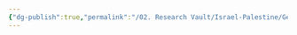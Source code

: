 ```yaml
---
{"dg-publish":true,"permalink":"/02. Research Vault/Israel-Palestine/Geographics/Gaza Strip/","created":"2025-08-22T20:53:29.139-04:00","updated":"2025-08-22T21:01:11.079-04:00"}
---
```


